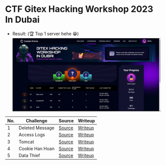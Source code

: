 # CTF Gitex Hacking Workshop 2023 In Dubai

- Result: (🏆 Top 1 server hehe 😁)
![Alt text](./assets/result.png)

|No.|Challenge|Source|Writeup|
|-|-|-|-|
|1|Deleted Message|[Source](./Writeup_DeletedSMS/)|[Writeup](./Writeup_DeletedSMS/CookieArena_Writeup_DeletedSMS_en_vi.pdf)|
|2|Access Logs|[Source](./Writeup_AccessLogs/)|[Writeup](./Writeup_AccessLogs/CookieArena_Writeup_AccessLog_en_vi.pdf)|
|3|Tomcat|[Source](./Writeup_Tomcat/)|[Writeup](./Writeup_Tomcat/CookieArena_Writeup_Tomcat_en_vi.pdf)|
|4|Cookie Han Hoan|[Source](./Writeup_CookieHanHoan/)|[Writeup](./Writeup_CookieHanHoan/CookieArena_Writeup_CookieHanHoan_en_vi.pdf)|
|5|Data Thief|[Source](./Writeup_DataThief/)|[Writeup](./Writeup_DataThief/CookieArena_Writeup_DataThief_en_vi.pdf)|